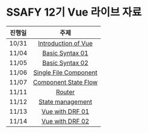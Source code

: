 # SSAFY 12기 Vue 라이브 자료



| 진행일 | 주제                  |
| :-----: | :---------------------: |
| 10/31  | [Introduction of Vue](./01_Introduction_Of_Vue/)   |
| 11/04  | [Basic Syntax 01](/02_Basic_Syntax_01/)       |
| 11/05  | [Basic Syntax 02](/03_Basic_Syntax_02/)       |
| 11/06  | [Single File Component](/04_Single_File_Component/) |
| 11/07  | [Component State Flow](/05_Component_State_Flow/)  |
| 11/11  | [Router](/06_Vue_Router/)                |
| 11/12  | [State management](/07_State_Management/)      |
| 11/13  | [Vue with DRF 01](./08_Vue_with_DRF_01/)       |
| 11/14  | [Vue with DRF 02](./09_Vue_with_DRF_02/)      |




